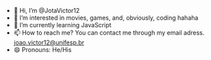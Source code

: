 - 👋 Hi, I’m @JotaVictor12
- 👀 I’m interested in movies, games, and, obviously, coding hahaha
- 🌱 I’m currently learning JavaScript
- 📫 How to reach me? You can contact me through my email adress. joao.victor12@unifesp.br
- 😄 Pronouns: He/His

<!---
JotaVictor12/JotaVictor12 is a ✨ special ✨ repository because its `README.md` (this file) appears on your GitHub profile.
You can click the Preview link to take a look at your changes.
--->
